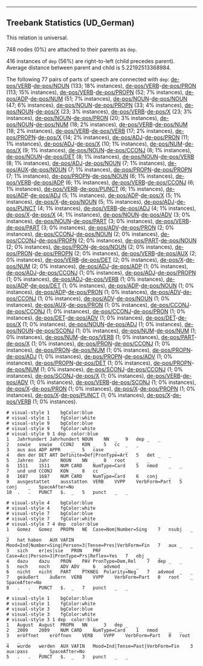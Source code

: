 

--------------------------------------------------------------------------------

## Treebank Statistics (UD_German)

This relation is universal.

748 nodes (0%) are attached to their parents as `dep`.

416 instances of `dep` (56%) are right-to-left (child precedes parent).
Average distance between parent and child is 5.22192513368984.

The following 77 pairs of parts of speech are connected with `dep`: [de-pos/VERB]()-[de-pos/NOUN]() (133; 18% instances), [de-pos/VERB]()-[de-pos/PRON]() (113; 15% instances), [de-pos/VERB]()-[de-pos/PROPN]() (52; 7% instances), [de-pos/ADP]()-[de-pos/NUM]() (51; 7% instances), [de-pos/NOUN]()-[de-pos/NOUN]() (47; 6% instances), [de-pos/NOUN]()-[de-pos/PROPN]() (33; 4% instances), [de-pos/NOUN]()-[de-pos/X]() (23; 3% instances), [de-pos/VERB]()-[de-pos/X]() (23; 3% instances), [de-pos/NOUN]()-[de-pos/PRON]() (20; 3% instances), [de-pos/NOUN]()-[de-pos/NUM]() (18; 2% instances), [de-pos/VERB]()-[de-pos/NUM]() (18; 2% instances), [de-pos/VERB]()-[de-pos/VERB]() (17; 2% instances), [de-pos/PROPN]()-[de-pos/X]() (14; 2% instances), [de-pos/ADJ]()-[de-pos/PRON]() (11; 1% instances), [de-pos/ADJ]()-[de-pos/X]() (10; 1% instances), [de-pos/NUM]()-[de-pos/X]() (9; 1% instances), [de-pos/NOUN]()-[de-pos/CCONJ]() (8; 1% instances), [de-pos/NOUN]()-[de-pos/DET]() (8; 1% instances), [de-pos/NOUN]()-[de-pos/VERB]() (8; 1% instances), [de-pos/ADJ]()-[de-pos/NOUN]() (7; 1% instances), [de-pos/AUX]()-[de-pos/NOUN]() (7; 1% instances), [de-pos/PROPN]()-[de-pos/PROPN]() (7; 1% instances), [de-pos/PROPN]()-[de-pos/NOUN]() (6; 1% instances), [de-pos/VERB]()-[de-pos/ADP]() (6; 1% instances), [de-pos/VERB]()-[de-pos/CCONJ]() (6; 1% instances), [de-pos/VERB]()-[de-pos/PUNCT]() (6; 1% instances), [de-pos/ADP]()-[de-pos/ADJ]() (5; 1% instances), [de-pos/ADP]()-[de-pos/X]() (5; 1% instances), [de-pos/X]()-[de-pos/NOUN]() (5; 1% instances), [de-pos/ADJ]()-[de-pos/PUNCT]() (4; 1% instances), [de-pos/VERB]()-[de-pos/ADJ]() (4; 1% instances), [de-pos/X]()-[de-pos/X]() (4; 1% instances), [de-pos/NOUN]()-[de-pos/ADV]() (3; 0% instances), [de-pos/NOUN]()-[de-pos/PART]() (3; 0% instances), [de-pos/VERB]()-[de-pos/PART]() (3; 0% instances), [de-pos/ADV]()-[de-pos/PRON]() (2; 0% instances), [de-pos/CCONJ]()-[de-pos/NOUN]() (2; 0% instances), [de-pos/CCONJ]()-[de-pos/PROPN]() (2; 0% instances), [de-pos/PART]()-[de-pos/NOUN]() (2; 0% instances), [de-pos/PRON]()-[de-pos/NOUN]() (2; 0% instances), [de-pos/PRON]()-[de-pos/PROPN]() (2; 0% instances), [de-pos/VERB]()-[de-pos/AUX]() (2; 0% instances), [de-pos/VERB]()-[de-pos/DET]() (2; 0% instances), [de-pos/X]()-[de-pos/NUM]() (2; 0% instances), [de-pos/ADJ]()-[de-pos/ADP]() (1; 0% instances), [de-pos/ADJ]()-[de-pos/CCONJ]() (1; 0% instances), [de-pos/ADJ]()-[de-pos/PROPN]() (1; 0% instances), [de-pos/ADJ]()-[de-pos/VERB]() (1; 0% instances), [de-pos/ADP]()-[de-pos/DET]() (1; 0% instances), [de-pos/ADP]()-[de-pos/NOUN]() (1; 0% instances), [de-pos/ADP]()-[de-pos/PRON]() (1; 0% instances), [de-pos/ADV]()-[de-pos/CCONJ]() (1; 0% instances), [de-pos/ADV]()-[de-pos/NOUN]() (1; 0% instances), [de-pos/AUX]()-[de-pos/PRON]() (1; 0% instances), [de-pos/CCONJ]()-[de-pos/CCONJ]() (1; 0% instances), [de-pos/CCONJ]()-[de-pos/PRON]() (1; 0% instances), [de-pos/DET]()-[de-pos/ADV]() (1; 0% instances), [de-pos/DET]()-[de-pos/X]() (1; 0% instances), [de-pos/NOUN]()-[de-pos/ADJ]() (1; 0% instances), [de-pos/NOUN]()-[de-pos/SCONJ]() (1; 0% instances), [de-pos/NUM]()-[de-pos/NUM]() (1; 0% instances), [de-pos/NUM]()-[de-pos/VERB]() (1; 0% instances), [de-pos/PART]()-[de-pos/X]() (1; 0% instances), [de-pos/PRON]()-[de-pos/CCONJ]() (1; 0% instances), [de-pos/PRON]()-[de-pos/NUM]() (1; 0% instances), [de-pos/PROPN]()-[de-pos/ADJ]() (1; 0% instances), [de-pos/PROPN]()-[de-pos/ADV]() (1; 0% instances), [de-pos/PROPN]()-[de-pos/DET]() (1; 0% instances), [de-pos/PROPN]()-[de-pos/NUM]() (1; 0% instances), [de-pos/SCONJ]()-[de-pos/CCONJ]() (1; 0% instances), [de-pos/SCONJ]()-[de-pos/X]() (1; 0% instances), [de-pos/VERB]()-[de-pos/ADV]() (1; 0% instances), [de-pos/VERB]()-[de-pos/SCONJ]() (1; 0% instances), [de-pos/X]()-[de-pos/PRON]() (1; 0% instances), [de-pos/X]()-[de-pos/PROPN]() (1; 0% instances), [de-pos/X]()-[de-pos/PUNCT]() (1; 0% instances), [de-pos/X]()-[de-pos/VERB]() (1; 0% instances).


~~~ conllu
# visual-style 1	bgColor:blue
# visual-style 1	fgColor:white
# visual-style 9	bgColor:blue
# visual-style 9	fgColor:white
# visual-style 9 1 dep	color:blue
1	Jahrhundert	Jahrhundert	NOUN	NN	_	9	dep	_	_
2	sowie	sowie	CCONJ	KON	_	5	cc	_	_
3	aus	aus	ADP	APPR	_	5	case	_	_
4	den	der	DET	ART	Definite=Def|PronType=Art	5	det	_	_
5	Jahren	Jahr	NOUN	NN	_	0	root	_	_
6	1511	1511	NUM	CARD	NumType=Card	5	nmod	_	_
7	und	und	CCONJ	KON	_	8	cc	_	_
8	1687	1687	NUM	CARD	NumType=Card	6	conj	_	_
9	ausgestattet	ausstatten	VERB	VVPP	VerbForm=Part	5	conj	_	SpaceAfter=No
10	.	.	PUNCT	$.	_	5	punct	_	_

~~~


~~~ conllu
# visual-style 4	bgColor:blue
# visual-style 4	fgColor:white
# visual-style 7	bgColor:blue
# visual-style 7	fgColor:white
# visual-style 7 4 dep	color:blue
1	Gomez	Gomez	PROPN	NE	Case=Nom|Number=Sing	7	nsubj	_	_
2	hat	haben	AUX	VAFIN	Mood=Ind|Number=Sing|Person=3|Tense=Pres|VerbForm=Fin	7	aux	_	_
3	sich	er|es|sie	PRON	PRF	Case=Acc|Person=3|PronType=Prs|Reflex=Yes	7	obj	_	_
4	dazu	dazu	PRON	PAV	PronType=Dem,Rel	7	dep	_	_
5	noch	noch	ADV	ADV	_	6	advmod	_	_
6	nicht	nicht	PART	PTKNEG	Polarity=Neg	7	advmod	_	_
7	geäußert	äußern	VERB	VVPP	VerbForm=Part	0	root	_	SpaceAfter=No
8	.	.	PUNCT	$.	_	7	punct	_	_

~~~


~~~ conllu
# visual-style 1	bgColor:blue
# visual-style 1	fgColor:white
# visual-style 3	bgColor:blue
# visual-style 3	fgColor:white
# visual-style 3 1 dep	color:blue
1	August	August	PROPN	NN	_	3	dep	_	_
2	2009	2009	NUM	CARD	NumType=Card	1	nmod	_	_
3	eröffnet	eröffnen	VERB	VVPP	VerbForm=Part	0	root	_	_
4	wurde	werden	AUX	VAFIN	Mood=Ind|Tense=Past|VerbForm=Fin	3	aux:pass	_	SpaceAfter=No
5	.	.	PUNCT	$.	_	3	punct	_	_

~~~


